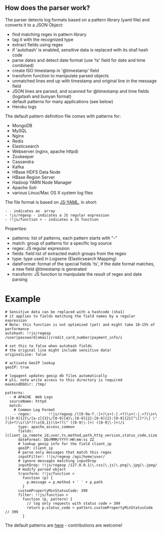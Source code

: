 ## How does the parser work?

The parser detects log formats based on a pattern library (yaml file) and converts it to a JSON Object:

- find matching regex in pattern library
- tag it with the recognized type
- extract fields using regex
- if 'autohash' is enabled, sensitive data is replaced with its sha1 hash code
- parse dates and detect date format
  (use 'ts' field for date and time combined) 
- create ISO timestamp in '@timestamp' field
- transform function to manipulate parsed objects
- unmatched lines end up with timestamp and original line in the message field
- JSON lines are parsed, and scanned for @timestamp and time fields (logstash and bunyan format)
- default patterns for many applications (see below)
- Heroku logs

The default pattern definition file comes with patterns for:

- MongoDB
- MySQL
- Nginx
- Redis
- Elasticsearch
- Webserver (nginx, apache httpd)
- Zookeeper
- Cassandra
- Kafka
- HBase HDFS Data Node
- HBase Region Server
- Hadoop YARN Node Manager
- Apache Solr
- various Linux/Mac OS X system log files

The file format is based on [JS-YAML](https://nodeca.github.io/js-yaml/), in short:
```
- - indicates an  array
- !js/regexp - indicates a JS regular expression
- !!js/function > - indicates a JS function 
```

Properties:

- patterns: list of patterns, each pattern starts with "-"
- match: group of patterns for a specific log source
- regex: JS regular expression 
- fields: field list of extracted match groups from the regex
- type: type used in Logsene (Elasticsearch Mapping)
- dateFormat: format of the special fields 'ts', if the date format matches, a new field @timestamp is generated
- transform: JS function to manipulate the result of regex and date parsing

# Example

```
# Sensitive data can be replaced with a hashcode (sha1)
# it applies to fields matching the field names by a regular expression
# Note: this function is not optimized (yet) and might take 10-15% of performance
autohash: !!js/regexp /user|password|email|credit_card_number|payment_info/i

# set this to false when autohash fields
# the original line might include sensitive data!
originalLine: false

# activate GeoIP lookup
geoIP: true

# logagent updates geoip db files automatically
# pls. note write access to this directory is required
maxmindDbDir: /tmp/

patterns: 
  - # APACHE  Web Logs
  sourceName: httpd
  match: 
    # Common Log Format
    - regex:        !!js/regexp /([0-9a-f.:]+)\s+(-|.+?)\s+(-|.+?)\s+\[([0-9]{2}\/[a-z]{3}\/[0-9]{4}\:[0-9]{2}:[0-9]{2}:[0-9]{2}[^\]]*)\] \"(\S+?)\s(\S*?)\s{0,1}(\S+?)\" ([0-9|\-]+) ([0-9|\-]+)/i
      type: apache_access_common
      fields:       [client_ip,remote_id,user,ts,method,path,http_version,status_code,size]
      dateFormat: DD/MMM/YYYY:HH:mm:ss ZZ
      # lookup geoip info for the field client_ip
      geoIP: client_ip
      # parse only messages that match this regex
      inputFilter: !!js/regexp /api|home|user/
      # ignore messages matching inputDrop
      inputDrop: !!js/regexp /127.0.0.1|\.css|\.js|\.png|\.jpg|\.jpeg/
      # modify parsed object
      transform: !!js/function >
        function (p) {
          p.message = p.method + ' ' + p.path
        }
      customPropertyMinStatusCode: 399
      filter: !!js/function > 
        function (p, pattern) {
          // log only requests with status code > 399
          return p.status_code > pattern.customPropertyMinStatusCode // 399
        }
```

The default patterns are [here](https://github.com/sematext/logagent-js/blob/master/patterns.yml) - contributions are welcome!
